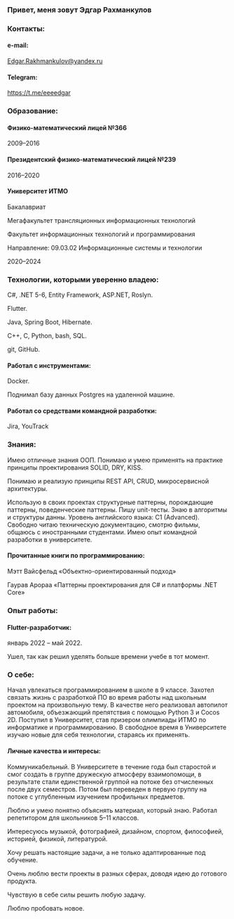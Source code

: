 <!--
**eeeedgar/eeeedgar** is a ✨ _special_ ✨ repository because its `README.md` (this file) appears on your GitHub profile.

Here are some ideas to get you started:

- 🔭 I’m currently working on ...
- 🌱 I’m currently learning ...
- 👯 I’m looking to collaborate on ...
- 🤔 I’m looking for help with ...
- 💬 Ask me about ...
- 📫 How to reach me: ...
- 😄 Pronouns: ...
- ⚡ Fun fact: ...
-->


### Привет, меня зовут Эдгар Рахманкулов

### Контакты:

#### e-mail:

Edgar.Rakhmankulov@yandex.ru

#### Telegram:

https://t.me/eeeedgar

### Образование:
#### Физико-математический лицей №366

2009–2016

#### Президентский физико-математический лицей №239

2016–2020

#### Университет ИТМО

Бакалавриат

Мегафакультет трансляционных информационных технологий

Факультет информационных технологий и программирования

Направление: 09.03.02 Информационные системы и технологии

2020–2024

### Технологии, которыми уверенно владею:

C#, .NET 5-6, Entity Framework, ASP.NET, Roslyn.

Flutter.

Java, Spring Boot, Hibernate.

C++, C, Python, bash, SQL.

git, GitHub.

#### Работал с инструментами:

Docker.

Поднимал базу данных Postgres на удаленной машине.

#### Работал со средствами командной разработки:
Jira, YouTrack

### Знания:
Имею отличные знания ООП. Понимаю и умею применять на практике принципы проектирования SOLID, DRY, KISS.

Понимаю и реализую принципы REST API, CRUD, микросервисной архитектуры.

Использую в своих проектах структурные паттерны, порождающие паттерны, поведенческие паттерны.
Пишу unit-тесты.
Знаю в алгоритмы и структуры данны.
Уровень английского языка: C1 (Advanced). Свободно читаю техническую документацию, смотрю фильмы, общаюсь с иностранными студентами.
Имею опыт командной разработки в университете.

#### Прочитанные книги по программированию:

Мэтт Вайсфельд «Объектно-ориентированный подход»

Гаурав Арораа «Паттерны проектирования для C# и платформы .NET Core»


### Опыт работы:

#### Flutter-разработчик:

январь 2022 – май 2022.

Ушел, так как решил уделять больше времени учебе в тот момент.

### О себе:

Начал увлекаться программированием в школе в 9 классе. Захотел связать жизнь с разработкой ПО во время работы над школьным проектом на произвольную тему. В качестве него реализовал автопилот автомобиля, объезжающий препятствия с помощью Python 3 и Cocos 2D. Поступил в Университет, став призером олимпиады ИТМО по информатике и программированию. В свободное время в Университете изучаю новые для себя технологии, стараясь их применять.

#### Личные качества и интересы:

Коммуникабельный. В Университете в течение года был старостой и смог создать в группе дружескую атмосферу взаимопомощи, в результате стали единственной группой на потоке без отчисленных после двух семестров. Потом был переведен в первую группу на потоке с углубленным изучением профильных предметов.

Люблю и умею понятно объяснять материал, который знаю. Работал репетитором для школьников 5–11 классов.

Интересуюсь музыкой, фотографией, дизайном, спортом, философией, историей, физикой, литературой.

Хочу решать настоящие задачи, а не только адаптированные под обучение.

Очень люблю вести проекты в разных сферах, доводя идею до готового продукта.

Чувствую в себе силы решить любую задачу.

Люблю пробовать новое.
